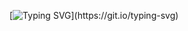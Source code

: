 [![Typing SVG](https://readme-typing-svg.herokuapp.com/?lines=Hello,+Mi+Boy!+👋;This+is+pm+or+Jordan...)](https://git.io/typing-svg)
